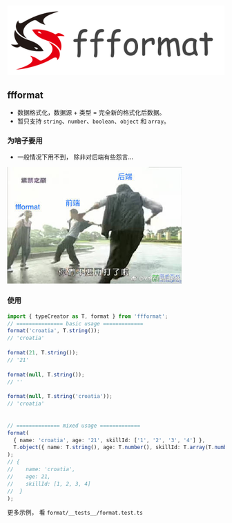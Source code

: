
![logo](./ffformat_logo.png)

## ffformat
- 数据格式化，数据源 + 类型 = 完全新的格式化后数据。
- 暂只支持 `string`、`number`、`boolean`、`object` 和 `array`。


### 为啥子要用
- 一般情况下用不到， 除非对后端有些怨言...

![description](./description.jpg)

### 使用
``` typescript
import { typeCreator as T, format } from 'ffformat';
// =============== basic usage =============
format('croatia', T.string());
// 'croatia'

format(21, T.string());
// '21'

format(null, T.string());
// ''

format(null, T.string('croatia'));
// 'croatia'


// ============== mixed usage =============
format(
  { name: 'croatia', age: '21', skillId: ['1', '2', '3', '4'] },
  T.object({ name: T.string(), age: T.number(), skillId: T.array(T.number()) })
);
// {
//    name: 'croatia',
//    age: 21,
//    skillId: [1, 2, 3, 4]
//  }
);

```
更多示例， 看 `format/__tests__/format.test.ts`
